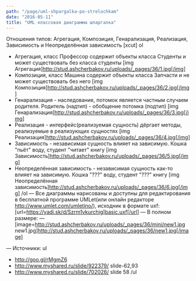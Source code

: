 ```yaml
---
path: "/page/uml-shpargalka-po-strelochkam"
date: "2016-05-11"
title: "UML классовая диаграмма шпаргалка"
---
```

Отношения типов: Агрегация, Композиция, Генарализация, Реализация, Зависимость и Неопределённая зависимость
[xcut]
ol
* Агрегация, класс Профессор содержит объекты класса Студенты и может существовать без класса студенты
[img Агрегация]http://stud.ashcherbakov.ru/uploads/_pages/36/1.jpg[/img]
* Композиция, класс Машина содержит объекты класса Запчасти и не может существовать без него
[img Композиция]http://stud.ashcherbakov.ru/uploads/_pages/36/2.jpg[/img]
* Генарализация - наследование, потомок является частным случаем родителя. Родитель (надтип) - обобщение потомка (подтип)
[img Генарализация]http://stud.ashcherbakov.ru/uploads/_pages/36/3.jpg[/img]
* Реализация - интерфейс(реализуемая сущность) дёргает методы, реализуемые в реализующих сущностях
[img Реализация]http://stud.ashcherbakov.ru/uploads/_pages/36/4.jpg[/img]
* Зависимость - независимая сущность влияет на зависимую. Кошка "пьёт" воду, студент "читает" книгу
[img Зависимость]http://stud.ashcherbakov.ru/uploads/_pages/36/5.jpg[/img]
* Неопределённая зависимость - независимая сущность как-то влияет на зависимую. Кошка "???" воду, студент "???" книгу
[img Неопределённая зависимость]http://stud.ashcherbakov.ru/uploads/_pages/36/6.jpg[/img]
/ol
— Все диаграммы нарисованы и доступны для редактирования в бесплатной программе UMLet(или онлайн редакторе http://www.umlet.com/umletino/), исходник в формате uxf:
[url=https://yadi.sk/d/Szrm1vkurchig]basic.uxf[/url]
— В полном размере:
— [image=http://stud.ashcherbakov.ru/uploads/_pages/36/mini/new1.jpg new1.jpg]http://stud.ashcherbakov.ru/uploads/_pages/36/new1.jpg[/image]

— Источники:
ul
* http://goo.gl/rMgmZ6
* http://www.myshared.ru/slide/922379/ slide-62,93
* http://www.myshared.ru/slide/702026/ slide 58
/ul
